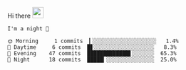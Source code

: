 Hi there <img src="https://media.giphy.com/media/hvRJCLFzcasrR4ia7z/giphy.gif" width="25px">

<!--START_SECTION:productive-box-in-readme-->
```text
I'm a night 🦉

🌞 Morning     1 commits  ▎░░░░░░░░░░░░░░░░░░░░   1.4%
🌆 Daytime     6 commits  █▋░░░░░░░░░░░░░░░░░░░   8.3%
🌃 Evening    47 commits  █████████████▋░░░░░░░  65.3%
🌙 Night      18 commits  █████▎░░░░░░░░░░░░░░░  25.0%
```
<!--END_SECTION:productive-box-in-readme-->
